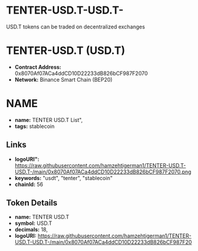 # TENTER-USD.T-USD.T-

USD.T tokens can be traded on decentralized exchanges

# TENTER-USD.T (USD.T)

- **Contract Address:** 0x8070Af07ACa4ddCD10D22233dB826bCF987F2070
- **Network:** Binance Smart Chain (BEP20)  

 # NAME
- **name:** TENTER USD.T List",
- **tags:** stablecoin

## Links
- **logoURI":** https://raw.githubusercontent.com/hamzehtigerman1/TENTER-USD.T-USD.T-/main/0x8070Af07ACa4ddCD10D22233dB826bCF987F2070.png
- **keywords:** "usdt", "tenter", "stablecoin"
- **chainId:** 56


## Token Details
- **name:** TENTER USD.T
- **symbol:** USD.T
- **decimals:** 18,
- **logoURI:** https://raw.githubusercontent.com/hamzehtigerman1/TENTER-USD.T-USD.T-/main/0x8070Af07ACa4ddCD10D22233dB826bCF987F20

